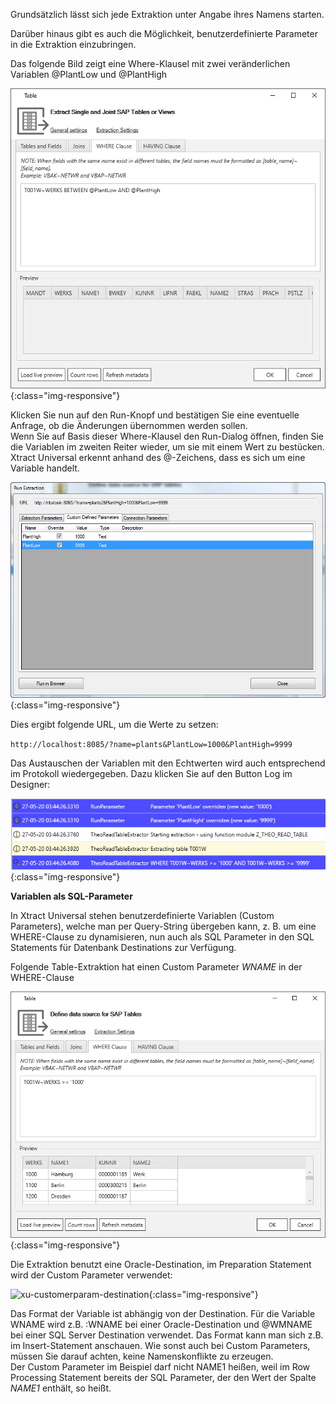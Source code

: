 Grundsätzlich lässt sich jede Extraktion unter Angabe ihres Namens starten. 

Darüber hinaus gibt es auch die Möglichkeit, benutzerdefinierte Parameter in die Extraktion einzubringen.

Das folgende Bild zeigt eine Where-Klausel mit zwei veränderlichen Variablen @PlantLow und @PlantHigh

![Extraction-User-Variables](/img/content/Extraction-User-Variables.png){:class="img-responsive"}

Klicken Sie nun auf den Run-Knopf und bestätigen Sie eine eventuelle Anfrage, ob die Änderungen übernommen werden sollen.<br>
Wenn Sie auf Basis dieser Where-Klausel den Run-Dialog öffnen, finden Sie die Variablen im zweiten Reiter wieder, um sie mit einem Wert zu bestücken. Xtract Universal erkennt anhand des @-Zeichens, dass es sich um eine Variable handelt.

![Run-Extraction-Custom-Defined-Parameters](/img/content/Run-Extraction-Custom-Defined-Parameters.png){:class="img-responsive"}

Dies ergibt folgende URL, um die Werte zu setzen: 

`
http://localhost:8085/?name=plants&PlantLow=1000&PlantHigh=9999
`

Das Austauschen der Variablen mit den Echtwerten wird auch entsprechend im Protokoll wiedergegeben. Dazu klicken Sie auf den Button Log im Designer:

![User-Variables-In-Log](/img/content/User-Variables-In-Log.png){:class="img-responsive"}

**Variablen als SQL-Parameter**

In Xtract Universal stehen benutzerdefinierte Variablen (Custom Parameters),  welche man per Query-String übergeben kann, z. B. um eine WHERE-Clause zu dynamisieren, nun auch als SQL Parameter in den SQL Statements für Datenbank Destinations zur Verfügung.
 
Folgende Table-Extraktion hat einen Custom Parameter *WNAME* in der WHERE-Clause

![xu-customerparam-where](/img/content/xu-customerparam-where.png){:class="img-responsive"}

Die Extraktion benutzt eine Oracle-Destination, im Preparation Statement wird der Custom Parameter verwendet:

![xu-customerparam-destination](/img/content/xu-customerparam-destination.png){:class="img-responsive"}

Das Format der Variable ist abhängig von der Destination. Für die Variable WNAME wird z.B. :WNAME bei einer Oracle-Destination und @WMNAME bei einer SQL Server Destination verwendet. Das Format kann man sich z.B. im Insert-Statement anschauen.
Wie sonst auch bei Custom Parameters, müssen Sie darauf achten, keine Namenskonflikte zu erzeugen.<br> 
Der Custom Parameter im Beispiel darf nicht NAME1 heißen, weil im Row Processing Statement bereits der SQL Parameter, der den Wert der Spalte *NAME1* enthält, so heißt.
